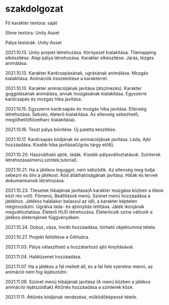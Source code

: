 # szakdolgozat

Fő karakter textúra: saját

Slime textúra: Unity Asset

Pálya textúrák: Unity Asset

2021.10.13.
Unity projekt létrehozása.
Környezet kialakítása.
Tilemapping elkészítése.
Alap pálya létrehozása.
Karakter elkészítése.
Járás, lézgés animálása.

2021.10.13.
Karakter Kardcsapásának, ugrásának animálása.
Mozgás kialakítása.
Animációk összekötése a karakterrel.

2021.10.13.
Karakter animációjának javítása (átszínezés).
Karakter guggolásának animálása, annak mozgásának kialakítása.
Egyszerre kardcsapás és mozgás hiba javítása.

2021.10.15.
Egyszerre kardcsapás és mozgás hiba javítása.
Ellenség létrehozása.
Sebzés, életerő kialakítása.
Az ellenség sebezhető, megölhető(Közelharc kialakítása).

2021.10.16.
Teszt pálya bővítése.
Új paletta készítése.

2021.10.17.
Kardcsapás kódjának és animációjának javítása.
Láda, Ajtó hozzáadása.
Kisebb hiba javítása(Ugrás tárgy előtt).

2021.10.20.
Használható ajtók, ládák.
Kisebb pályaváltoztatások.
Színterek létrehozása(menü,szintek,tutorial).

2021.10.21.
Ha a játékos leguggol, nem sebződik.
Az ellenség meg tudja sebezni és ölni a játékost.
Kód átláthatóságának javítása.
Hibák és tervek dokumentumok létrehozása.

2021.10.23.
Tilesetek hibájának javítása(A karakter mozgása közben a tileok közt rés volt).
Főmenü, Beállítások menü, Szünet menü hozzáadása a játékhoz.
Játékos halálakor belassul az idő, a karakter képtelen megmozdulni.
Ugrálva láda- és ajtónyitás letiltása.
Játék ikonjának megváltoztatása.
Életerő HUD létrehozása.
Életerőcsík színe változik a játékos életerejének függvényében.

2021.10.24.
Doboz, váza, hordó hozzáadása, törhető objektummá tétele.

2021.10.27.
Projekt feltöltése a GitHubra.

2021.11.03.
Pálya választható a hozzátartozó ajtó kinyitásával.

2021.11.04.
Halálüzenet hozzáadása.

2021.11.07.
Ha a játékos a fal mellett áll, és a fal felé szeretne menni, az animáció nem fog lejátszódni.

2021.11.09.
Szünet menü hibájának javítása (A menü közben a játékos animációi lejátszódtak)
Áttűnés hozzáadása a színterek közé.

2021.11.11.
Áttűnés kódjának rendezése, működőképessé tétele.
